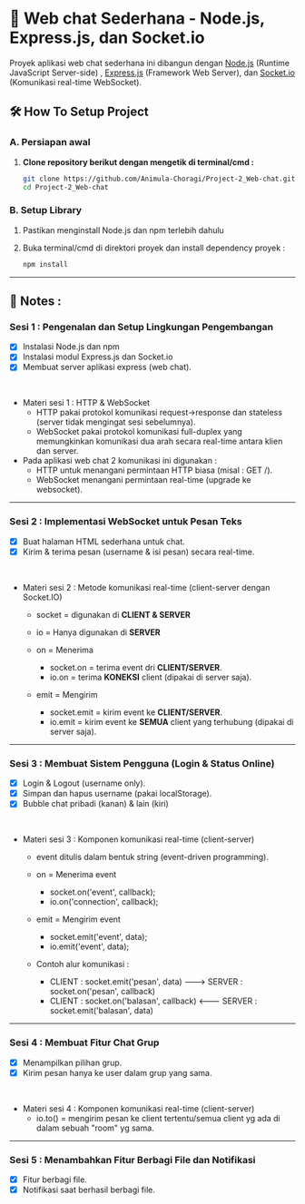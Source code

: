 # 💬 Web chat Sederhana - Node.js, Express.js, dan Socket.io
Proyek aplikasi web chat sederhana ini dibangun dengan [Node.js](https://nodejs.org/) (Runtime JavaScript Server-side) , [Express.js](https://expressjs.com/) (Framework Web Server), dan [Socket.io](https://socket.io/) (Komunikasi real-time WebSocket).

## 🛠️ How To Setup Project

### **A. Persiapan awal**

1. **Clone repository berikut dengan mengetik di terminal/cmd :**
   ```bash
   git clone https://github.com/Animula-Choragi/Project-2_Web-chat.git
   cd Project-2_Web-chat
   ```

### **B. Setup Library**
1. Pastikan menginstall Node.js dan npm terlebih dahulu

2. Buka terminal/cmd di direktori proyek dan install dependency proyek  :
   ```bash
   npm install
   ```

<hr />

## 📝 Notes :

### Sesi 1 : Pengenalan dan Setup Lingkungan Pengembangan
- [x] Instalasi Node.js dan npm
- [x] Instalasi modul Express.js dan Socket.io
- [x] Membuat server aplikasi express (web chat).

<br />

- Materi sesi 1 : HTTP & WebSocket 
   - HTTP pakai protokol komunikasi request->response dan stateless (server tidak mengingat sesi sebelumnya).
   - WebSocket pakai protokol komunikasi full-duplex yang memungkinkan komunikasi dua arah secara real-time antara klien dan server.
- Pada aplikasi web chat 2 komunikasi ini digunakan :
   - HTTP untuk menangani permintaan HTTP biasa (misal : GET /).
   - WebSocket menangani permintaan real-time (upgrade ke websocket).

<hr />

### Sesi 2 : Implementasi WebSocket untuk Pesan Teks

- [x] Buat halaman HTML sederhana untuk chat.
- [x] Kirim & terima pesan (username & isi pesan) secara real-time.

<br />

- Materi sesi 2 : Metode komunikasi real-time (client-server dengan Socket.IO)
   - socket = digunakan di **CLIENT & SERVER**
   - io = Hanya digunakan di **SERVER**

   - on = Menerima
      - socket.on = terima event dri **CLIENT/SERVER**.
      - io.on = terima **KONEKSI** client (dipakai di server saja).

   - emit = Mengirim
      - socket.emit = kirim event ke **CLIENT/SERVER**.
      - io.emit = kirim event ke **SEMUA** client yang terhubung (dipakai di server saja).

<hr />

### Sesi 3 : Membuat Sistem Pengguna (Login & Status Online)

- [x] Login & Logout (username only).
- [x] Simpan dan hapus username (pakai localStorage).
- [x] Bubble chat pribadi (kanan) & lain (kiri)

<br />

- Materi sesi 3 : Komponen komunikasi real-time (client-server)  
   - event ditulis dalam bentuk string (event-driven programming).
   - on = Menerima event
      - socket.on('event', callback);
      - io.on('connection', callback);

   - emit = Mengirim event
      - socket.emit('event', data);
      - io.emit('event', data);
   
   -  Contoh alur komunikasi :
      - CLIENT : socket.emit('pesan', data)   --->     SERVER : socket.on('pesan', callback)
      - CLIENT : socket.on('balasan', callback)     <---     SERVER : socket.emit('balasan', data)

<hr />

### Sesi 4 : Membuat Fitur Chat Grup

- [x] Menampilkan pilihan grup.
- [x] Kirim pesan hanya ke user dalam grup yang sama.

<br />

- Materi sesi 4 : Komponen komunikasi real-time (client-server)  
   - io.to() = mengirim pesan ke client tertentu/semua client yg ada di dalam sebuah "room" yg sama.

<hr />

### Sesi 5 : Menambahkan Fitur Berbagi File dan Notifikasi

- [x] Fitur berbagi file.
- [x] Notifikasi saat berhasil berbagi file.